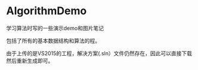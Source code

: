 # AlgorithmDemo


学习算法时写的一些演示demo和图片笔记



包括了所有的基本数据结构和算法的程。



由于上传的是VS2015的工程，解决方案(.sln）文件仍然存在，因此可以直接下载然后重新生成即可。


